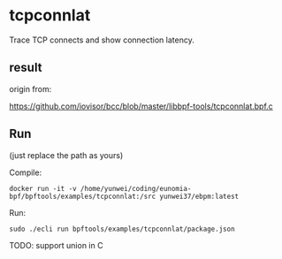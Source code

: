 # tcpconnlat

Trace TCP connects and show connection latency.

## result

origin from:

https://github.com/iovisor/bcc/blob/master/libbpf-tools/tcpconnlat.bpf.c

## Run

(just replace the path as yours)

Compile:

```shell
docker run -it -v /home/yunwei/coding/eunomia-bpf/bpftools/examples/tcpconnlat:/src yunwei37/ebpm:latest
```

Run:

```shell
sudo ./ecli run bpftools/examples/tcpconnlat/package.json
```

TODO: support union in C